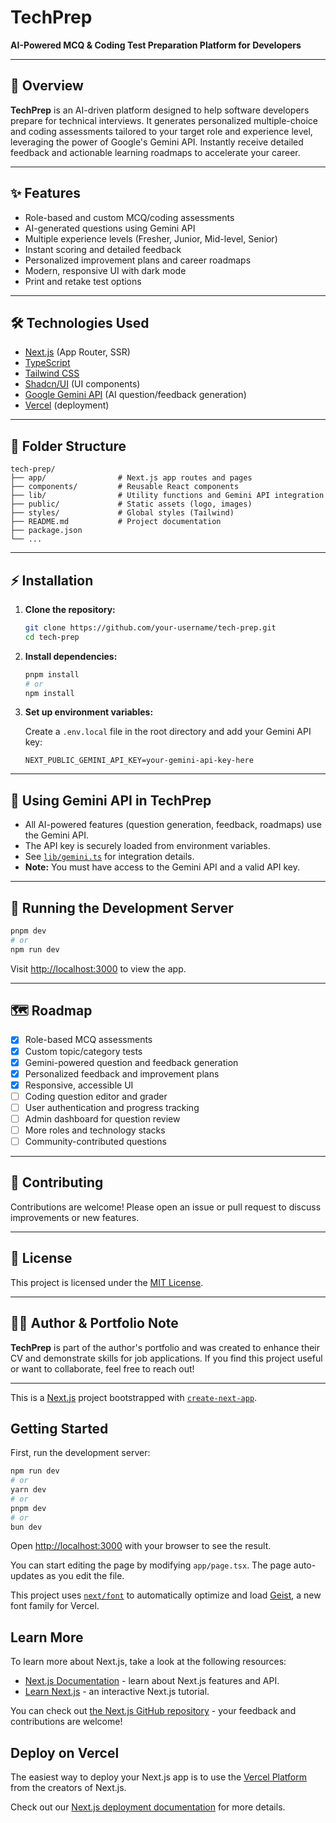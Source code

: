 # TechPrep

<!-- ![TechPrep Logo](./public/logo-placeholder.png) -->

**AI-Powered MCQ & Coding Test Preparation Platform for Developers**

---

## 🚀 Overview

**TechPrep** is an AI-driven platform designed to help software developers prepare for technical interviews. It generates personalized multiple-choice and coding assessments tailored to your target role and experience level, leveraging the power of Google's Gemini API. Instantly receive detailed feedback and actionable learning roadmaps to accelerate your career.

---

## ✨ Features

- Role-based and custom MCQ/coding assessments
- AI-generated questions using Gemini API
- Multiple experience levels (Fresher, Junior, Mid-level, Senior)
- Instant scoring and detailed feedback
- Personalized improvement plans and career roadmaps
- Modern, responsive UI with dark mode
- Print and retake test options

---

## 🛠️ Technologies Used

- [Next.js](https://nextjs.org/) (App Router, SSR)
- [TypeScript](https://www.typescriptlang.org/)
- [Tailwind CSS](https://tailwindcss.com/)
- [Shadcn/UI](https://ui.shadcn.com/) (UI components)
- [Google Gemini API](https://ai.google.dev/gemini-api/docs) (AI question/feedback generation)
- [Vercel](https://vercel.com/) (deployment)

---

## 📁 Folder Structure

```
tech-prep/
├── app/                # Next.js app routes and pages
├── components/         # Reusable React components
├── lib/                # Utility functions and Gemini API integration
├── public/             # Static assets (logo, images)
├── styles/             # Global styles (Tailwind)
├── README.md           # Project documentation
├── package.json
└── ...
```

---

## ⚡ Installation

1. **Clone the repository:**
   ```bash
   git clone https://github.com/your-username/tech-prep.git
   cd tech-prep
   ```

2. **Install dependencies:**
   ```bash
   pnpm install
   # or
   npm install
   ```

3. **Set up environment variables:**

   Create a `.env.local` file in the root directory and add your Gemini API key:
   ```
   NEXT_PUBLIC_GEMINI_API_KEY=your-gemini-api-key-here
   ```

---

## 🤖 Using Gemini API in TechPrep

- All AI-powered features (question generation, feedback, roadmaps) use the Gemini API.
- The API key is securely loaded from environment variables.
- See [`lib/gemini.ts`](./lib/gemini.ts) for integration details.
- **Note:** You must have access to the Gemini API and a valid API key.

---

## 🏃 Running the Development Server

```bash
pnpm dev
# or
npm run dev
```

Visit [http://localhost:3000](http://localhost:3000) to view the app.

---

## 🗺️ Roadmap

- [x] Role-based MCQ assessments
- [x] Custom topic/category tests
- [x] Gemini-powered question and feedback generation
- [x] Personalized feedback and improvement plans
- [x] Responsive, accessible UI
- [ ] Coding question editor and grader
- [ ] User authentication and progress tracking
- [ ] Admin dashboard for question review
- [ ] More roles and technology stacks
- [ ] Community-contributed questions

---

## 🤝 Contributing

Contributions are welcome! Please open an issue or pull request to discuss improvements or new features.

<!--
- Fork the repo
- Create a feature branch
- Submit a PR with a clear description
-->

---

## 📄 License

This project is licensed under the [MIT License](./LICENSE).

---

## 🙋‍♂️ Author & Portfolio Note

**TechPrep** is part of the author's portfolio and was created to enhance their CV and demonstrate skills for job applications. If you find this project useful or want to collaborate, feel free to reach out!

---

This is a [Next.js](https://nextjs.org) project bootstrapped with [`create-next-app`](https://nextjs.org/docs/app/api-reference/cli/create-next-app).

## Getting Started

First, run the development server:

```bash
npm run dev
# or
yarn dev
# or
pnpm dev
# or
bun dev
```

Open [http://localhost:3000](http://localhost:3000) with your browser to see the result.

You can start editing the page by modifying `app/page.tsx`. The page auto-updates as you edit the file.

This project uses [`next/font`](https://nextjs.org/docs/app/building-your-application/optimizing/fonts) to automatically optimize and load [Geist](https://vercel.com/font), a new font family for Vercel.

## Learn More

To learn more about Next.js, take a look at the following resources:

- [Next.js Documentation](https://nextjs.org/docs) - learn about Next.js features and API.
- [Learn Next.js](https://nextjs.org/learn) - an interactive Next.js tutorial.

You can check out [the Next.js GitHub repository](https://github.com/vercel/next.js) - your feedback and contributions are welcome!

## Deploy on Vercel

The easiest way to deploy your Next.js app is to use the [Vercel Platform](https://vercel.com/new?utm_medium=default-template&filter=next.js&utm_source=create-next-app&utm_campaign=create-next-app-readme) from the creators of Next.js.

Check out our [Next.js deployment documentation](https://nextjs.org/docs/app/building-your-application/deploying) for more details.
